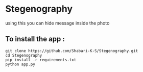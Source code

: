 # Stegenography

using this you can hide message inside the photo


## To install the app : 
```
git clone https://github.com/Shabari-K-S/Stegenography.git
cd Stegenography
pip install -r requirements.txt
python app.py
```
